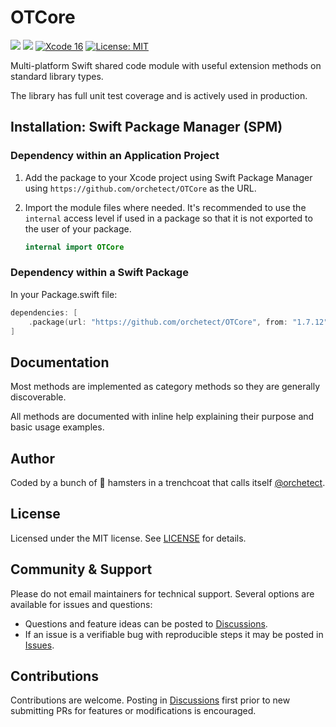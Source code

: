 # OTCore

[![](https://img.shields.io/endpoint?url=https%3A%2F%2Fswiftpackageindex.com%2Fapi%2Fpackages%2Forchetect%2FOTCore%2Fbadge%3Ftype%3Dplatforms)](https://swiftpackageindex.com/orchetect/OTCore) [![](https://img.shields.io/endpoint?url=https%3A%2F%2Fswiftpackageindex.com%2Fapi%2Fpackages%2Forchetect%2FOTCore%2Fbadge%3Ftype%3Dswift-versions)](https://swiftpackageindex.com/orchetect/OTCore) [![Xcode 16](https://img.shields.io/badge/Xcode-16-blue.svg?style=flat)](https://developer.apple.com/swift) [![License: MIT](http://img.shields.io/badge/license-MIT-lightgrey.svg?style=flat)](https://github.com/orchetect/OTCore/blob/main/LICENSE)

Multi-platform Swift shared code module with useful extension methods on standard library types.

The library has full unit test coverage and is actively used in production.

## Installation: Swift Package Manager (SPM)

### Dependency within an Application Project

1. Add the package to your Xcode project using Swift Package Manager using `https://github.com/orchetect/OTCore` as the URL.

2. Import the module files where needed. It's recommended to use the `internal` access level if used in a package so that it is not exported to the user of your package.

   ```swift
   internal import OTCore
   ```

### Dependency within a Swift Package

In your Package.swift file:

```swift
dependencies: [
    .package(url: "https://github.com/orchetect/OTCore", from: "1.7.12")
]
```

## Documentation

Most methods are implemented as category methods so they are generally discoverable.

All methods are documented with inline help explaining their purpose and basic usage examples.

## Author

Coded by a bunch of 🐹 hamsters in a trenchcoat that calls itself [@orchetect](https://github.com/orchetect).

## License

Licensed under the MIT license. See [LICENSE](https://github.com/orchetect/OTCore/blob/master/LICENSE) for details.

## Community & Support

Please do not email maintainers for technical support. Several options are available for issues and questions:

- Questions and feature ideas can be posted to [Discussions](https://github.com/orchetect/OTCore/discussions).
- If an issue is a verifiable bug with reproducible steps it may be posted in [Issues](https://github.com/orchetect/OTCore/issues).

## Contributions

Contributions are welcome. Posting in [Discussions](https://github.com/orchetect/OTCore/discussions) first prior to new submitting PRs for features or modifications is encouraged.
